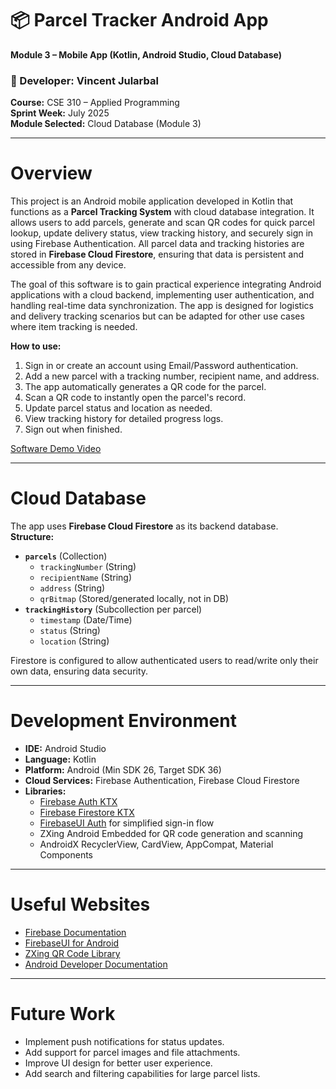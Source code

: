 # 📦 Parcel Tracker Android App  
**Module 3 – Mobile App (Kotlin, Android Studio, Cloud Database)**

### 📌 Developer: Vincent Jularbal  
**Course:** CSE 310 – Applied Programming  
**Sprint Week:** July 2025  
**Module Selected:** Cloud Database (Module 3)

---

# Overview

This project is an Android mobile application developed in Kotlin that functions as a **Parcel Tracking System** with cloud database integration. It allows users to add parcels, generate and scan QR codes for quick parcel lookup, update delivery status, view tracking history, and securely sign in using Firebase Authentication. All parcel data and tracking histories are stored in **Firebase Cloud Firestore**, ensuring that data is persistent and accessible from any device.

The goal of this software is to gain practical experience integrating Android applications with a cloud backend, implementing user authentication, and handling real-time data synchronization. The app is designed for logistics and delivery tracking scenarios but can be adapted for other use cases where item tracking is needed.

**How to use:**
1. Sign in or create an account using Email/Password authentication.
2. Add a new parcel with a tracking number, recipient name, and address.
3. The app automatically generates a QR code for the parcel.
4. Scan a QR code to instantly open the parcel's record.
5. Update parcel status and location as needed.
6. View tracking history for detailed progress logs.
7. Sign out when finished.

[Software Demo Video](http://youtube.link.goes.here)

---

# Cloud Database

The app uses **Firebase Cloud Firestore** as its backend database.  
**Structure:**
- **`parcels`** (Collection)
  - `trackingNumber` (String)
  - `recipientName` (String)
  - `address` (String)
  - `qrBitmap` (Stored/generated locally, not in DB)
- **`trackingHistory`** (Subcollection per parcel)
  - `timestamp` (Date/Time)
  - `status` (String)
  - `location` (String)

Firestore is configured to allow authenticated users to read/write only their own data, ensuring data security.

---

# Development Environment

- **IDE:** Android Studio
- **Language:** Kotlin
- **Platform:** Android (Min SDK 26, Target SDK 36)
- **Cloud Services:** Firebase Authentication, Firebase Cloud Firestore
- **Libraries:**
  - [Firebase Auth KTX](https://firebase.google.com/docs/auth/android/start)
  - [Firebase Firestore KTX](https://firebase.google.com/docs/firestore/quickstart)
  - [FirebaseUI Auth](https://github.com/firebase/FirebaseUI-Android) for simplified sign-in flow
  - ZXing Android Embedded for QR code generation and scanning
  - AndroidX RecyclerView, CardView, AppCompat, Material Components

---

# Useful Websites

- [Firebase Documentation](https://firebase.google.com/docs)
- [FirebaseUI for Android](https://github.com/firebase/FirebaseUI-Android)
- [ZXing QR Code Library](https://github.com/journeyapps/zxing-android-embedded)
- [Android Developer Documentation](https://developer.android.com/docs)

---

# Future Work

- Implement push notifications for status updates.
- Add support for parcel images and file attachments.
- Improve UI design for better user experience.
- Add search and filtering capabilities for large parcel lists.
